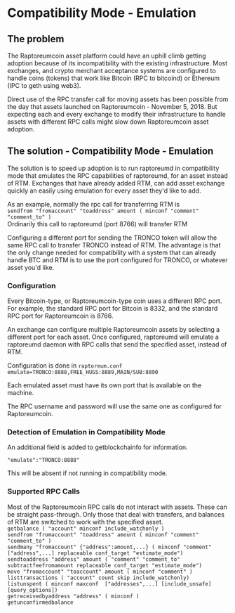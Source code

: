 # Compatibility Mode - Emulation

## The problem
The Raptoreumcoin asset platform could have an uphill climb getting adoption because of its incompatibility with the existing infrastructure.  Most exchanges, and crypto merchant acceptance systems are configured to handle coins (tokens) that work like Bitcoin (RPC to bitcoind) or Ethereum (IPC to geth using web3).

Direct use of the RPC transfer call for moving assets has been possible from the day that assets launched on Raptoreumcoin - November 5, 2018.  But expecting each and every exchange to modify their infrastructure to handle assets with different RPC calls might slow down Raptoreumcoin asset adoption.

## The solution - Compatibility Mode - Emulation
The solution is to speed up adoption is to run raptoreumd in compatibility mode that emulates the RPC capabilities of raptoreumd, for an asset instead of RTM.  Exchanges that have already added RTM, can add asset exchange quickly an easily using emulation for every asset they'd like to add.

As an example, normally the rpc call for transferring RTM is   
```sendfrom "fromaccount" "toaddress" amount ( minconf "comment" "comment_to" )```   
Ordinarily this call to raptoreumd (port 8766) will transfer RTM

Configuring a different port for sending the TRONCO token will allow the same RPC call to transfer TRONCO instead of RTM.  The advantage is that the only change needed for compatibility with a system that can already handle BTC and RTM is to use the port configured for TRONCO, or whatever asset you'd like.

### Configuration
Every Bitcoin-type, or Raptoreumcoin-type coin uses a different RPC port.  For example, the standard RPC port for Bitcoin is 8332, and the standard RPC port for Raptoreumcoin is 8766.

An exchange can configure multiple Raptoreumcoin assets by selecting a different port for each asset.  Once configured, raptoreumd will emulate a raptoreumd daemon with RPC calls that send the specified asset, instead of RTM.

Configuration is done in ```raptoreum.conf```  
```emulate=TRONCO:8888,FREE_HUGS:8889,MAIN/SUB:8890```

Each emulated asset must have its own port that is available on the machine.

The RPC username and password will use the same one as configured for Raptoreumcoin.

### Detection of Emulation in Compatibility Mode
An additional field is added to getblockchainfo for information. 

```"emulate":"TRONCO:8888"```

This will be absent if not running in compatibility mode.

### Supported RPC Calls

Most of the Raptoreumcoin RPC calls do not interact with assets.  These can be straight pass-through.  Only those that deal with transfers, and balances of RTM are switched to work with the specified asset.  
```getbalance ( "account" minconf include_watchonly )```  
```sendfrom "fromaccount" "toaddress" amount ( minconf "comment" "comment_to" )```    
```sendmany "fromaccount" {"address":amount,...} ( minconf "comment" ["address",...] replaceable conf_target "estimate_mode")```  
```sendtoaddress "address" amount ( "comment" "comment_to" subtractfeefromamount replaceable conf_target "estimate_mode")```  
```move "fromaccount" "toaccount" amount ( minconf "comment" )```  
```listtransactions ( "account" count skip include_watchonly)```  
```listunspent ( minconf maxconf  ["addresses",...] [include_unsafe] [query_options])```  
```getreceivedbyaddress "address" ( minconf )```  
```getunconfirmedbalance```  


